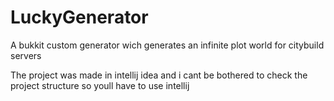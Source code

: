 # LuckyGenerator
A bukkit custom generator wich generates an infinite plot world for citybuild servers

The project was made in intellij idea and i cant be bothered to check the project structure so youll have to use intellij
